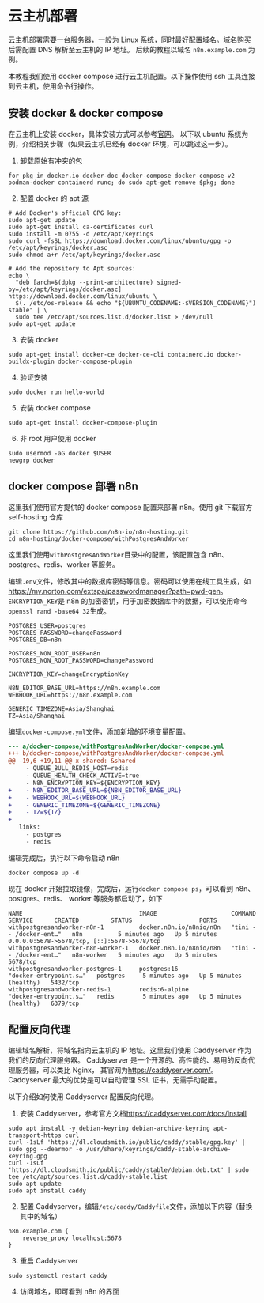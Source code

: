 # 云主机部署

云主机部署需要一台服务器，一般为 Linux 系统，同时最好配置域名。域名购买后需配置 DNS 解析至云主机的 IP 地址。
后续的教程以域名 `n8n.example.com` 为例。

本教程我们使用 docker compose 进行云主机配置。以下操作使用 ssh 工具连接到云主机，使用命令行操作。

## 安装 docker & docker compose

在云主机上安装 docker，具体安装方式可以参考[官网](https://docs.docker.com/engine/install/)。
以下以 ubuntu 系统为例，介绍相关步骤（如果云主机已经有 docker 环境，可以跳过这一步）。

1. 卸载原始有冲突的包

```shell
for pkg in docker.io docker-doc docker-compose docker-compose-v2 podman-docker containerd runc; do sudo apt-get remove $pkg; done
```

2. 配置 docker 的 apt 源

```shell
# Add Docker's official GPG key:
sudo apt-get update
sudo apt-get install ca-certificates curl
sudo install -m 0755 -d /etc/apt/keyrings
sudo curl -fsSL https://download.docker.com/linux/ubuntu/gpg -o /etc/apt/keyrings/docker.asc
sudo chmod a+r /etc/apt/keyrings/docker.asc

# Add the repository to Apt sources:
echo \
  "deb [arch=$(dpkg --print-architecture) signed-by=/etc/apt/keyrings/docker.asc] https://download.docker.com/linux/ubuntu \
  $(. /etc/os-release && echo "${UBUNTU_CODENAME:-$VERSION_CODENAME}") stable" | \
  sudo tee /etc/apt/sources.list.d/docker.list > /dev/null
sudo apt-get update
```

3. 安装 docker

```shell
sudo apt-get install docker-ce docker-ce-cli containerd.io docker-buildx-plugin docker-compose-plugin
```

4. 验证安装

```shell
sudo docker run hello-world
```

5. 安装 docker compose

```shell
sudo apt-get install docker-compose-plugin
```

6. 非 root 用户使用 docker

```shell
sudo usermod -aG docker $USER
newgrp docker
```

## docker compose 部署 n8n

这里我们使用官方提供的 docker compose 配置来部署 n8n。使用 git 下载官方 self-hosting 仓库

```shell
git clone https://github.com/n8n-io/n8n-hosting.git
cd n8n-hosting/docker-compose/withPostgresAndWorker
```

这里我们使用`withPostgresAndWorker`目录中的配置，该配置包含 n8n、postgres、redis、worker 等服务。

编辑`.env`文件，修改其中的数据库密码等信息。密码可以使用在线工具生成，如<https://my.norton.com/extspa/passwordmanager?path=pwd-gen>。
`ENCRYPTION_KEY`是 n8n 的加密密钥，用于加密数据库中的数据，可以使用命令`openssl rand -base64 32`生成。

```properties
POSTGRES_USER=postgres
POSTGRES_PASSWORD=changePassword
POSTGRES_DB=n8n

POSTGRES_NON_ROOT_USER=n8n
POSTGRES_NON_ROOT_PASSWORD=changePassword

ENCRYPTION_KEY=changeEncryptionKey

N8N_EDITOR_BASE_URL=https://n8n.example.com
WEBHOOK_URL=https://n8n.example.com

GENERIC_TIMEZONE=Asia/Shanghai
TZ=Asia/Shanghai
```

编辑`docker-compose.yml`文件，添加新增的环境变量配置。

```diff
--- a/docker-compose/withPostgresAndWorker/docker-compose.yml
+++ b/docker-compose/withPostgresAndWorker/docker-compose.yml
@@ -19,6 +19,11 @@ x-shared: &shared
     - QUEUE_BULL_REDIS_HOST=redis
     - QUEUE_HEALTH_CHECK_ACTIVE=true
     - N8N_ENCRYPTION_KEY=${ENCRYPTION_KEY}
+    - N8N_EDITOR_BASE_URL=${N8N_EDITOR_BASE_URL}
+    - WEBHOOK_URL=${WEBHOOK_URL}
+    - GENERIC_TIMEZONE=${GENERIC_TIMEZONE}
+    - TZ=${TZ}
+
   links:
     - postgres
     - redis
```

编辑完成后，执行以下命令启动 n8n

```shell
docker compose up -d
```

现在 docker 开始拉取镜像，完成后，运行`docker compose ps`，可以看到 n8n、postgres、redis、
worker 等服务都启动了，如下

```plaintext
NAME                                 IMAGE                     COMMAND                  SERVICE      CREATED         STATUS                   PORTS
withpostgresandworker-n8n-1          docker.n8n.io/n8nio/n8n   "tini -- /docker-ent…"   n8n          5 minutes ago   Up 5 minutes             0.0.0.0:5678->5678/tcp, [::]:5678->5678/tcp
withpostgresandworker-n8n-worker-1   docker.n8n.io/n8nio/n8n   "tini -- /docker-ent…"   n8n-worker   5 minutes ago   Up 5 minutes             5678/tcp
withpostgresandworker-postgres-1     postgres:16               "docker-entrypoint.s…"   postgres     5 minutes ago   Up 5 minutes (healthy)   5432/tcp
withpostgresandworker-redis-1        redis:6-alpine            "docker-entrypoint.s…"   redis        5 minutes ago   Up 5 minutes (healthy)   6379/tcp
```

## 配置反向代理

编辑域名解析，将域名指向云主机的 IP 地址。这里我们使用 Caddyserver 作为我们的反向代理服务器。
Caddyserver 是一个开源的、高性能的、易用的反向代理服务器，可以类比 Nginx，
其官网为<https://caddyserver.com/>。Caddyserver 最大的优势是可以自动管理 SSL 证书，无需手动配置。

以下介绍如何使用 Caddyserver 配置反向代理。

1. 安装 Caddyserver，参考官方文档<https://caddyserver.com/docs/install>

```shell
sudo apt install -y debian-keyring debian-archive-keyring apt-transport-https curl
curl -1sLf 'https://dl.cloudsmith.io/public/caddy/stable/gpg.key' | sudo gpg --dearmor -o /usr/share/keyrings/caddy-stable-archive-keyring.gpg
curl -1sLf 'https://dl.cloudsmith.io/public/caddy/stable/debian.deb.txt' | sudo tee /etc/apt/sources.list.d/caddy-stable.list
sudo apt update
sudo apt install caddy
```

2. 配置 Caddyserver，编辑`/etc/caddy/Caddyfile`文件，添加以下内容（替换其中的域名）

```plaintext
n8n.example.com {
    reverse_proxy localhost:5678
}
```

3. 重启 Caddyserver

```shell
sudo systemctl restart caddy
```

4. 访问域名，即可看到 n8n 的界面
